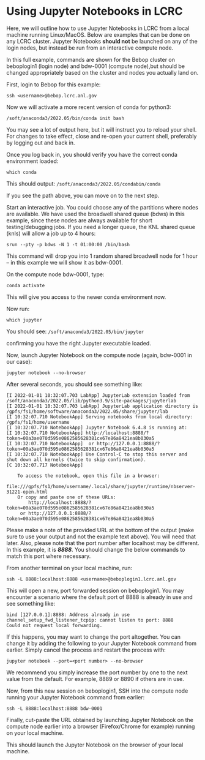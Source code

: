 # Using Jupyter Notebooks in LCRC

Here, we will outline how to use Jupyter Notebooks in LCRC from a local machine running Linux/MacOS. Below are examples that can be done on any LCRC cluster. Jupyter Notebooks **should not** be launched on any of the login nodes, but instead be run from an interactive compute node.

In this full example, commands are shown for the Bebop cluster on beboplogin1 (login node) and bdw-0001 (compute node),but should be changed appropriately based on the cluster and nodes you actually land on.

First, login to Bebop for this example:

```console
ssh <username>@bebop.lcrc.anl.gov
```

Now we will activate a more recent version of conda for python3:

```console
/soft/anaconda3/2022.05/bin/conda init bash
```

You may see a lot of output here, but it will instruct you to reload your shell. For changes to take effect, close and re-open your current shell, preferably by logging out and back in.

Once you log back in, you should verify you have the correct conda environment loaded:

```console
which conda
```

This should output:
`/soft/anaconda3/2022.05/condabin/conda`

If you see the path above, you can move on to the next step.

Start an interactive job. You could choose any of the partitions where nodes are available. We have used the broadwell shared queue (bdws) in this example, since these nodes are always available for short testing/debugging jobs. If you need a longer queue, the KNL shared queue (knls) will allow a job up to 4 hours:

```console
srun --pty -p bdws -N 1 -t 01:00:00 /bin/bash
```

This command will drop you into 1 random shared broadwell node for 1 hour – in this example we will show it as bdw-0001.

On the compute node bdw-0001, type:

```console
conda activate
```

This will give you access to the newer conda environment now.

Now run:

```console
which jupyter
```

You should see:
`/soft/anaconda3/2022.05/bin/jupyter`

confirming you have the right Jupyter executable loaded.

Now, launch Jupyter Notebook on the compute node (again, bdw-0001 in our case):

```console
jupyter notebook --no-browser
```

After several seconds, you should see something like:

```console
[I 2022-01-01 10:32:07.703 LabApp] JupyterLab extension loaded from /soft/anaconda3/2022.05/lib/python3.9/site-packages/jupyterlab
[I 2022-01-01 10:32:07.703 LabApp] JupyterLab application directory is /gpfs/fs1/home/software/anaconda3/2022.05/share/jupyter/lab
[I 10:32:07.710 NotebookApp] Serving notebooks from local directory: /gpfs/fs1/home/username
[I 10:32:07.710 NotebookApp] Jupyter Notebook 6.4.8 is running at:
[I 10:32:07.710 NotebookApp] http://localhost:8888/?token=00a3ae070d595e0862585628381cx67e86a8421ea8b030a5
[I 10:32:07.710 NotebookApp]  or http://127.0.0.1:8888/?token=00a3ae070d595e0862585628381cx67e86a8421ea8b030a5
[I 10:32:07.710 NotebookApp] Use Control-C to stop this server and shut down all kernels (twice to skip confirmation).
[C 10:32:07.717 NotebookApp]

    To access the notebook, open this file in a browser:
        file:///gpfs/fs1/home/username/.local/share/jupyter/runtime/nbserver-31221-open.html
    Or copy and paste one of these URLs:
        http://localhost:8888/?token=00a3ae070d595e0862585628381cx67e86a8421ea8b030a5
     or http://127.0.0.1:8888/?token=00a3ae070d595e0862585628381cx67e86a8421ea8b030a5
```

Please make a note of the provided URL at the bottom of the output (make sure to use your output and not the example text above). You will need that later. Also, please note that the port number after localhost may be different. In this example, it is ***8888***. You should change the below commands to match this port where necessary.

From another terminal on your local machine, run:

```console
ssh -L 8888:localhost:8888 <username>@beboplogin1.lcrc.anl.gov
```

This will open a new, port forwarded session on beboplogin1. You may encounter a scenario where the default port of 8888 is already in use and see something like:

```console
bind [127.0.0.1]:8888: Address already in use
channel_setup_fwd_listener_tcpip: cannot listen to port: 8888
Could not request local forwarding. 
```

If this happens, you may want to change the port altogether. You can change it by adding the following to your Jupyter Notebook command from earlier. Simply cancel the process and restart the process with:

```console
jupyter notebook --port=<port number> --no-browser
```

We recommend you simply increase the port number by one to the next value from the default. For example, 8889 or 8890 if others are in use.

Now, from this new session on beboplogin1, SSH into the compute node running your Jupyter Notebook command from earlier:

```console
ssh -L 8888:localhost:8888 bdw-0001
```

Finally, cut-paste the URL obtained by launching Jupyter Notebook on the compute node earlier into a browser (Firefox/Chrome for example) running on your local machine.

This should launch the Jupyter Notebook on the browser of your local machine.
